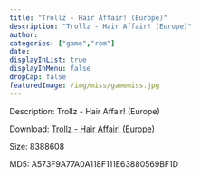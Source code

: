 ```yaml
---
title: "Trollz - Hair Affair! (Europe)"
description: "Trollz - Hair Affair! (Europe)"
author: 
categories: ["game","rom"]
date: 
displayInList: true
displayInMenu: false
dropCap: false
featuredImage: /img/miss/gamemiss.jpg
---
```


Description: Trollz - Hair Affair! (Europe)

Download: <a style="text-decoration:underline;" href="https://mega.nz/#!XGhClSyA!Tj4AMF0y6Qtw_9SsEkXihhspt3YHmIiamIpY3KbeQ3E" target = "_blank" rel = "nofollow" > Trollz - Hair Affair! (Europe)</a>

Size: 8388608

MD5: A573F9A77A0A118F111E63880569BF1D

